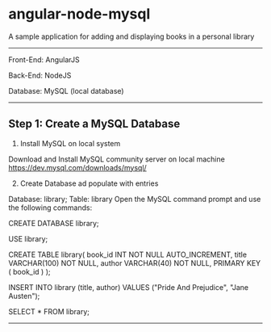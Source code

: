 # angular-node-mysql

A sample application for adding and displaying books in a personal library

--------

Front-End: AngularJS

Back-End: NodeJS

Database: MySQL (local database)

-------

## Step 1: Create a MySQL Database

1. Install MySQL on local system

Download and Install MySQL community server on local machine
https://dev.mysql.com/downloads/mysql/

2. Create Database ad populate with entries

Database: library; Table: library
Open the MySQL command prompt and use the following commands:

CREATE DATABASE library;

USE library;

CREATE TABLE library(
   book_id INT NOT NULL AUTO_INCREMENT,
   title VARCHAR(100) NOT NULL,
   author VARCHAR(40) NOT NULL,
   PRIMARY KEY ( book_id )
);

INSERT INTO library (title, author) VALUES ("Pride And Prejudice", "Jane Austen");

SELECT * FROM library;

------------





